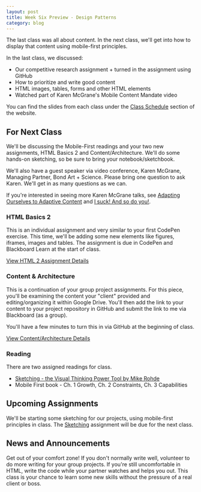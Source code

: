 ```yaml
---
layout: post
title: Week Six Preview - Design Patterns
category: blog
---
```


The last class was all about content.  In the next class, we'll get into how to display that content using mobile-first principles.  

In the last class, we discussed:

* Our competitive research assignment + turned in the assignment using GitHub
* How to prioritize and write good content
* HTML images, tables, forms and other HTML elements
* Watched part of Karen McGrane's Mobile Content Mandate video

You can find the slides from each class under the [Class Schedule](http://rwdkent.com/class/schedule/) section of the website.

## For Next Class

We'll be discussing the Mobile-First readings and your two new assignments, HTML Basics 2 and Content/Architecture.  We'll do some hands-on sketching, so be sure to bring your notebook/sketchbook.

We'll also have a guest speaker via video conference, Karen McGrane, Managing Partner, Bond Art + Science.  Please bring one question to ask Karen.  We'll get in as many questions as we can.

If you're interested in seeing more Karen McGrane talks, see [Adapting Ourselves to Adaptive Content](https://vimeo.com/56705945) and [I suck! And so do you!](http://2013.dareconf.com/videos/mcgrane).


### HTML Basics 2

This is an individual assignment and very similar to your first CodePen exercise.  This time, we'll be adding some new elements like figures, iframes, images and tables.  The assignment is due in CodePen and Blackboard Learn at the start of class.

<a href="http://rwdkent.com/class/assignments/html2/" class="button small">View HTML 2 Assignment Details</a>

### Content & Architecture

This is a continuation of your group project assignments.  For this piece, you'll be examining the content your "client" provided and editing/organizing it within Google Drive.  You'll then add the link to your content to your project repository in GitHub and submit the link to me via Blackboard (as a group). 

You'll have a few minutes to turn this in via GitHub at the beginning of class. 

<a href="/class/assignments/content/" class="button small">View Content/Architecture Details</a>


### Reading

There are two assigned readings for class.

* [Sketching - the Visual Thinking Power Tool by Mike Rohde](http://alistapart.com/article/sketching-the-visual-thinking-power-tool)
* Mobile First book - Ch. 1 Growth, Ch. 2 Constraints, Ch. 3 Capabilities


## Upcoming Assignments

We'll be starting some sketching for our projects, using mobile-first principles in class.  The [Sketching](/class/assignments/sketching/) assignment will be due for the next class.


## News and Announcements

Get out of your comfort zone!  If you don't normally write well, volunteer to do more writing for your group projects.  If you're still uncomfortable in HTML, write the code while your partner watches and helps you out.  This class is your chance to learn some new skills without the pressure of a real client or boss.  
  
